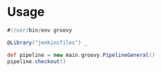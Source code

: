 # Usage
```groovy
#!/usr/bin/env groovy

@Library("jenkinsfiles") _

def pipeline = new main.groovy.PipelineGeneral()
pipeline.checkout()
```
